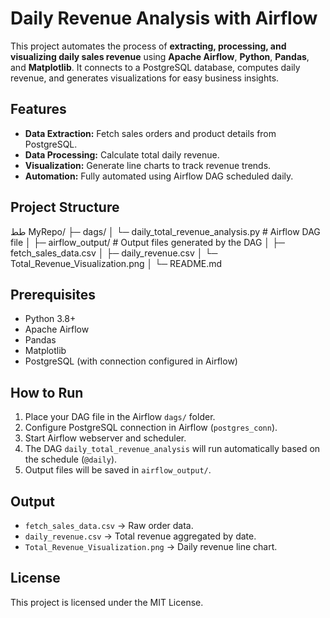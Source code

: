 # Daily Revenue Analysis with Airflow

This project automates the process of **extracting, processing, and visualizing daily sales revenue** using **Apache Airflow**, **Python**, **Pandas**, and **Matplotlib**. It connects to a PostgreSQL database, computes daily revenue, and generates visualizations for easy business insights.

## Features

- **Data Extraction:** Fetch sales orders and product details from PostgreSQL.
- **Data Processing:** Calculate total daily revenue.
- **Visualization:** Generate line charts to track revenue trends.
- **Automation:** Fully automated using Airflow DAG scheduled daily.

## Project Structure
طط
MyRepo/
├─ dags/
│  └─ daily_total_revenue_analysis.py   # Airflow DAG file
│
├─ airflow_output/                      # Output files generated by the DAG
│  ├─ fetch_sales_data.csv
│  ├─ daily_revenue.csv
│  └─ Total_Revenue_Visualization.png
│
└─ README.md



## Prerequisites

- Python 3.8+
- Apache Airflow
- Pandas
- Matplotlib
- PostgreSQL (with connection configured in Airflow)

## How to Run

1. Place your DAG file in the Airflow `dags/` folder.
2. Configure PostgreSQL connection in Airflow (`postgres_conn`).
3. Start Airflow webserver and scheduler.
4. The DAG `daily_total_revenue_analysis` will run automatically based on the schedule (`@daily`).
5. Output files will be saved in `airflow_output/`.

## Output

- `fetch_sales_data.csv` → Raw order data.
- `daily_revenue.csv` → Total revenue aggregated by date.
- `Total_Revenue_Visualization.png` → Daily revenue line chart.

## License

This project is licensed under the MIT License.

